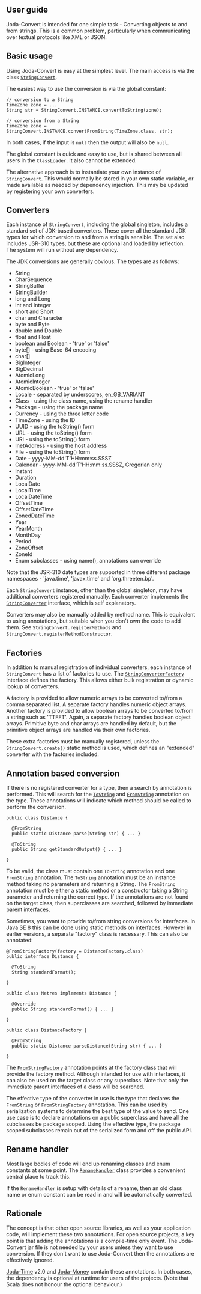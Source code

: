 ## User guide

Joda-Convert is intended for one simple task -
Converting objects to and from strings.
This is a common problem, particularly when communicating over textual protocols like XML or JSON.

## Basic usage

Using Joda-Convert is easy at the simplest level.
The main access is via the class [`StringConvert`](https://www.joda.org/joda-convert/apidocs/org.joda.convert/org/joda/convert/StringConvert.html).

The easiest way to use the conversion is via the global constant:

```
// conversion to a String
TimeZone zone = ...
String str = StringConvert.INSTANCE.convertToString(zone);

// conversion from a String
TimeZone zone = StringConvert.INSTANCE.convertFromString(TimeZone.class, str);
```

In both cases, if the input is `null` then the output will also be `null`.

The global constant is quick and easy to use, but is shared between all users in the `ClassLoader`.
It also cannot be extended.

The alternative approach is to instantiate your own instance of `StringConvert`.
This would normally be stored in your own static variable, or made available as needed by dependency injection.
This may be updated by registering your own converters.


## Converters

Each instance of `StringConvert`, including the global singleton, includes a standard set of JDK-based converters.
These cover all the standard JDK types for which conversion to and from a string is sensible.
The set also includes JSR-310 types, but these are optional and loaded by reflection.
The system will run without any dependency.

The JDK conversions are generally obvious. The types are as follows:

* String
* CharSequence
* StringBuffer
* StringBuilder
* long and Long
* int and Integer
* short and Short
* char and Character
* byte and Byte
* double and Double
* float and Float
* boolean and Boolean - 'true' or 'false'
* byte[] - using Base-64 encoding
* char[]
* BigInteger
* BigDecimal
* AtomicLong
* AtomicInteger
* AtomicBoolean - 'true' or 'false'
* Locale - separated by underscores, en_GB_VARIANT
* Class - using the class name, using the rename handler
* Package - using the package name
* Currency - using the three letter code
* TimeZone - using the ID
* UUID - using the toString() form
* URL - using the toString() form
* URI - using the toString() form
* InetAddress - using the host address
* File - using the toString() form
* Date - yyyy-MM-dd'T'HH:mm:ss.SSSZ
* Calendar - yyyy-MM-dd'T'HH:mm:ss.SSSZ, Gregorian only
* Instant
* Duration
* LocalDate
* LocalTime
* LocalDateTime
* OffsetTime
* OffsetDateTime
* ZonedDateTime
* Year
* YearMonth
* MonthDay
* Period
* ZoneOffset
* ZoneId
* Enum subclasses - using name(), annotations can override

Note that the JSR-310 date types are supported in three different package namespaces -
'java.time', 'javax.time' and 'org.threeten.bp'.

Each `StringConvert` instance, other than the global singleton, may have additional converters registered manually.
Each converter implements the [`StringConverter`](https://www.joda.org/joda-convert/apidocs/org.joda.convert/org/joda/convert/StringConverter.html) interface, which is self explanatory.

Converters may also be manually added by method name.
This is equivalent to using annotations, but suitable when you don't own the code to add them.
See `StringConvert.registerMethods` and `StringConvert.registerMethodConstructor`.


## Factories

In addition to manual registration of individual converters, each instance of `StringConvert`
has a list of factories to use. The [`StringConverterFactory`](https://www.joda.org/joda-convert/apidocs/org.joda.convert/org/joda/convert/StringConverterFactory.html) interface defines the factory.
This allows either bulk registration or dynamic lookup of converters.

A factory is provided to allow numeric arrays to be converted to/from a comma separated list.
A separate factory handles numeric object arrays.
Another factory is provided to allow boolean arrays to be converted to/from a string such as 'TTFFT'.
Again, a separate factory handles boolean object arrays.
Primitive byte and char arrays are handled by default, but the primitive object arrays are
handled via their own factories.

These extra factories must be manually registered, unless the `StringConvert.create()`
static method is used, which defines an "extended" converter with the factories included.


## Annotation based conversion

If there is no registered converter for a type, then a search by annotation is performed.
This will search for the [`ToString`](https://www.joda.org/joda-convert/apidocs/org.joda.convert/org/joda/convert/ToString.html) and
[`FromString`](https://www.joda.org/joda-convert/apidocs/org.joda.convert/org/joda/convert/FromString.html) annotation on the type.
These annotations will indicate which method should be called to perform the conversion.

```
public class Distance {

  @FromString
  public static Distance parse(String str) { ... }

  @ToString
  public String getStandardOutput() { ... }

}
```

To be valid, the class must contain one `ToString` annotation and one `FromString` annotation.
The `ToString` annotation must be an instance method taking no parameters and returning a String.
The `FromString` annotation must be either a static method or a constructor taking a String parameter and
returning the correct type.
If the annotations are not found on the target class, then superclasses are searched, followed by immediate parent interfaces.

Sometimes, you want to provide to/from string conversions for interfaces.
In Java SE 8 this can be done using static methods on interfaces.
However in earlier versions, a separate "factory" class is necessary.
This can also be annotated:

```
@FromStringFactory(factory = DistanceFactory.class)
public interface Distance {

  @ToString
  String standardFormat();

}

public class Metres implements Distance {

  @Override
  public String standardFormat() { ... }

}

public class DistanceFactory {

  @FromString
  public static Distance parseDistance(String str) { ... }

}
```

The [`FromStringFactory`](https://www.joda.org/joda-convert/apidocs/org.joda.convert/org/joda/convert/FromStringFactory.html)
annotation points at the factory class that will provide the factory method.
Although intended for use with interfaces, it can also be used on the target class or any superclass.
Note that only the immediate parent interfaces of a class will be searched.

The effective type of the converter in use is the type that declares the `FromString`
or `FromStringFactory` annotation.
This can be used by serialization systems to determine the best type of the value to send.
One use case is to declare annotations on a public superclass and have all the subclasses be package scoped.
Using the effective type, the package scoped subclasses remain out of the serialized form and
off the public API.


## Rename handler

Most large bodies of code will end up renaming classes and enum constants at some point.
The [`RenameHandler`](https://www.joda.org/joda-convert/apidocs/org.joda.convert/org/joda/convert/RenameHandler.html)
class provides a convenient central place to track this.

If the `RenameHandler` is setup with details of a rename, then an old class name
or enum constant can be read in and will be automatically converted.


## Rationale

The concept is that other open source libraries, as well as your application code, will implement these two annotations.
For open source projects, a key point is that adding the annotations is a compile-time only event.
The Joda-Convert jar file is not needed by your users unless they want to use conversion.
If they don't want to use Joda-Convert then the annotations are effectively ignored.

[Joda-Time](https://www.joda.org/joda-time/) v2.0 and [Joda-Money](https://www.joda.org/joda-money/) contain these annotations.
In both cases, the dependency is optional at runtime for users of the projects.
(Note that Scala does not honour the optional behaviour.)

